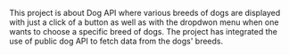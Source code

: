 This project is about Dog API where various breeds of dogs are displayed with just a click of a button as well as with the dropdwon menu when one wants to choose a specific breed of dogs. The project has integrated the use of public dog API to fetch data from the  dogs' breeds.